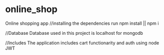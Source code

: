 # online_shop
Online shopping app
//installing the dependencies
run  npm install || npm i

//Database 
Database used in this project is localhost for mongodb

//Includes
The application includes cart functionarity and auth using node JWT